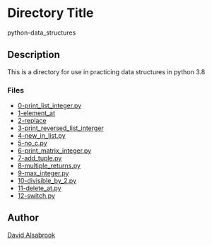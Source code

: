 # Directory Title

python-data_structures

## Description

This is a directory for use in practicing data structures in python 3.8

### Files

* [0-print_list_integer.py](0-print_list_integer.py)
* [1-element_at](1-element_at.py)
* [2-replace](2-replace_in_list.py)
* [3-print_reversed_list_interger](3-print_reversed_list_integer.py)
* [4-new_in_list.py](4-new_in_list.py)
* [5-no_c.py](5-no_c.py)
* [6-print_matrix_integer.py](6-print_matrix_integer.py)
* [7-add_tuple.py](7-add_tuple.py)
* [8-multiple_returns.py](8-multiple_returns.py)
* [9-max_integer.py](9-max_integer.py)
* [10-divisible_by_2.py](10-divisible_by_2.py)
* [11-delete_at.py](11-delete_at.py)
* [12-switch.py](12-switch.py)

## Author

[David Alsabrook](https://github.com/DAlsabrook)
